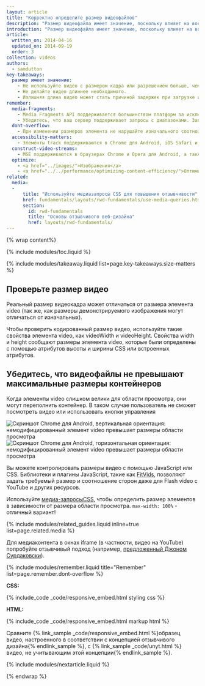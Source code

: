 ```yaml
---
layout: article
title: "Корректно определите размер видеофайлов"
description: "Размер видеофайла имеет значение, поскольку влияет на восприятие контента."
introduction: "Размер видеофайла имеет значение, поскольку влияет на восприятие контента."
article:
  written_on: 2014-04-16
  updated_on: 2014-09-19
  order: 3
collection: videos
authors:
  - samdutton
key-takeaways:
  размер имеет значение:
    - Не используйте видео с размером кадра или разрешением больше, чем может обработать платформа.
    - Не делайте видео длиннее необходимого.
    - Излишняя длина видео может стать причиной задержек при загрузке и навигации по файлу. Некоторые браузеры не начинают воспроизведение видео до тех пор, пока не загрузят его.
remember:
  media-fragments:
    - Media Fragments API поддерживается большинством платформ за исключением iOS.
    - Убедитесь, что ваш сервер поддерживает запросы с диапазонами. Запросы с диапазонами по умолчанию включены на большинстве серверов, однако некоторые хостинги отключают их.
  dont-overflow:
    - При изменении размеров элемента не нарушайте изначального соотношения ширины и высоты видео. Сплющенное или вытянутое изображение выглядит не лучшим образом.
  accessibility-matters:
    - Элементы track поддерживаются в Chrome для Android, iOS Safari и всех существующих в настоящее время браузерах для ПК за исключением Firefox (более подробную информацию вы найдете по адресу <a href="http://caniuse.com/track" title="Браузеры, поддерживающие элементы track">caniuse.com/track</a>). Вы также можете использовать полизаполнения. Мы рекомендуем <a href='//www.delphiki.com/html5/playr/' title='Полизаполнение Playr'>Playr</a> или <a href='//captionatorjs.com/' title='Полизаполнение Captionator'>Captionator</a>.
  construct-video-streams:
    - MSE поддерживаются в браузерах Chrome и Opera для Android, а также в Internet Explorer 11 и Chrome для ПК. В будущем планируется добавить поддержку <a href='http://wiki.mozilla.org/Platform/MediaSourceExtensions' title='Сроки внедрения поддержки Media Source Extensions в Firefox'>Firefox</a>.
  optimize:
    - <a href="../images/">Изображения</a>
    - <a href="../../performance/optimizing-content-efficiency/">Оптимизация контента</a>
related:
  media:
  -
      title: "Используйте медиазапросы CSS для повышения отзывчивости"
      href: fundamentals/layouts/rwd-fundamentals/use-media-queries.html
      section:
        id: rwd-fundamentals
        title: "Основы отзывчивого веб-дизайна"
        href: layouts/rwd-fundamentals/
---
```


{% wrap content%}

{% include modules/toc.liquid %}

{% include modules/takeaway.liquid list=page.key-takeaways.size-matters %}

<style>

  img, video, object {
    max-width: 100%;
  }

  img.center {
    display: block;
    margin-left: auto;
    margin-right: auto;
  }

</style>

## Проверьте размер видео

Реальный размер видеокадра может отличаться от размера элемента video (так же, как размеры демонстрируемого изображения могут отличаться от изначальных).

Чтобы проверить кодированный размер видео, используйте такие свойства элемента video, как videoWidth и videoHeight. Свойства width и height сообщают размеры элемента video, которые были определены с помощью атрибутов высоты и ширины CSS или встроенных атрибутов.

## Убедитесь, что видеофайлы не превышают максимальные размеры контейнеров

Когда элементы video слишком велики для области просмотра, они могут переполнить контейнер. В таком случае пользователь не сможет посмотреть видео или использовать
кнопки управления

<div class="clear">
    <img class="g-wide--1 g-medium--half" alt="Скриншот Chrome для Android, вертикальная ориентация: немодифицированный элемент video превышает размеры области просмотра" src="images/Chrome-Android-portrait-video-unstyled.png">
    <img class="g-wide--2 g-wide--last g-medium--half g--last" alt="Скриншот Chrome для Android, горизонтальная ориентация: немодифицированный элемент video превышает размеры области просмотра" src="images/Chrome-Android-landscape-video-unstyled.png">
</div>

Вы можете контролировать размеры видео с помощью JavaScript или CSS. Библиотеки и плагины JavaScript, такие как [FitVids](//fitvidsjs.com/), позволяют задать требуемый размер и соотношение сторон даже для Flash video с YouTube и других ресурсов.

Используйте [медиа-запросыCSS](../../layouts/rwd-fundamentals/#use-css-media-queries-for-responsiveness), чтобы определить размер элементов в зависимости от размера области просмотра. `max-width: 100%` - отличный вариант!

{% include modules/related_guides.liquid inline=true list=page.related.media %}

Для медиаконтента в окнах iframe (в частности, видео на YouTube) попробуйте отзывчивый подход (например, [предложенный Джоном Сурдаковски](//avexdesigns.com/responsive-youtube-embed/)).

{% include modules/remember.liquid title="Remember" list=page.remember.dont-overflow %}

**CSS:**

{% include_code _code/responsive_embed.html styling css %}

**HTML:**

{% include_code _code/responsive_embed.html markup html %}

Сравните {% link_sample _code/responsive_embed.html %}образец видео, настроенного в соответствии с концепцией отзывчивого дизайна{% endlink_sample %}, с {% link_sample _code/unyt.html %}видео, не учитывающим этой концепции{% endlink_sample %}.


{% include modules/nextarticle.liquid %}

{% endwrap %}

